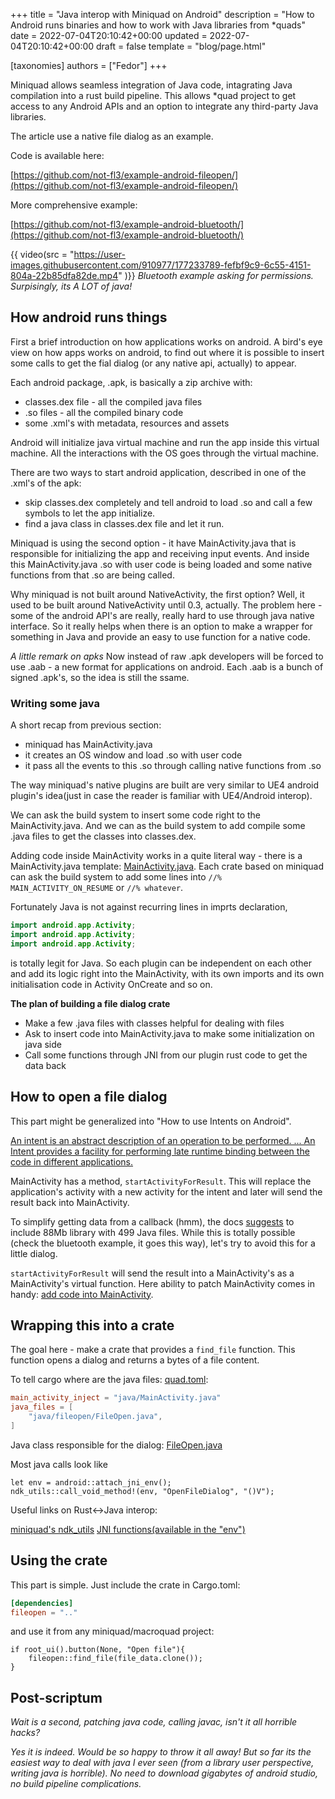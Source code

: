 +++
title = "Java interop with Miniquad on Android"
description = "How to Android runs binaries and how to work with Java libraries from *quads"
date = 2022-07-04T20:10:42+00:00
updated = 2022-07-04T20:10:42+00:00
draft = false
template = "blog/page.html"

[taxonomies]
authors = ["Fedor"]
+++

Miniquad allows seamless integration of Java code, intagrating Java compilation into a rust build pipeline. This allows *quad project to get access to any Android APIs and an option to integrate any third-party Java libraries.

The article use a native file dialog as an example.

Code is available here: 

[https://github.com/not-fl3/example-android-fileopen/](https://github.com/not-fl3/example-android-fileopen/)

More comprehensive example: 

[https://github.com/not-fl3/example-android-bluetooth/](https://github.com/not-fl3/example-android-bluetooth/)

{{ video(src = "https://user-images.githubusercontent.com/910977/177233789-fefbf9c9-6c55-4151-804a-22b85dfa82de.mp4" )}}
*Bluetooth example asking for permissions. Surpisingly, its A LOT of java!*

## How android runs things

First a brief introduction on how applications works on android. A bird's eye view on how apps works on android, to find out where it is possible to insert some calls to get the fial dialog (or any native api, actually) to appear. 

Each android package, .apk, is basically a zip archive with:
- classes.dex file - all the compiled java files
- .so files - all the compiled binary code
- some .xml's with metadata, resources and assets

Android will initialize java virtual machine and run the app inside this virtual machine. All the interactions with the OS goes through the virtual machine. 

There are two ways to start android application, described in one of the .xml's of the apk:
- skip classes.dex completely and tell android to load .so and call a few symbols to let the app initialize.
- find a java class in classes.dex file and let it run.

Miniquad is using the second option - it have MainActivity.java that is responsible for initializing the app and receiving input events. And inside this MainActivity.java .so with user code is being loaded and some native functions from that .so are being called.

Why miniquad is not built around NativeActivity, the first option? Well, it used to be built around NativeActivity until 0.3, actually.
The problem here - some of the android API's are really, really hard to use through java native interface. So it really helps when there is an option to make a wrapper for something in Java and provide an easy to use function for a native code.

*A little remark on apks* Now instead of raw .apk developers will be forced to use .aab - a new format for applications on android. Each .aab is a bunch of signed .apk's, so the idea is still the ssame.

### Writing some java

A short recap from previous section:
- miniquad has MainActivity.java
- it creates an OS window and load .so with user code
- it pass all the events to this .so through calling native functions from .so

The way miniquad's native plugins are built are very similar to UE4 android plugin's idea(just in case the reader is familiar with UE4/Android interop).

We can ask the build system to insert some code right to the MainActivity.java. And we can as the build system to add compile some .java files to get the classes into classes.dex.

Adding code inside MainActivity works in a quite literal way - there is a MainActivity.java template: [MainActivity.java](https://github.com/not-fl3/miniquad/blob/master/java/MainActivity.java). Each crate based on miniquad can ask the build system to add some lines into `//% MAIN_ACTIVITY_ON_RESUME` or `//% whatever`.

Fortunately Java is not against recurring lines in imprts declaration,
```java
import android.app.Activity;
import android.app.Activity;
import android.app.Activity;
```

is totally legit for Java. So each plugin can be independent on each other and add its logic right into the MainActivity, with its own imports and its own initialisation code in Activity OnCreate and so on.

**The plan of building a file dialog crate**

- Make a few .java files with classes helpful for dealing with files  
- Ask to insert code into MainActivity.java to make some initialization on java side
- Call some functions through JNI from our plugin rust code to get the data back

## How to open a file dialog

This part might be generalized into "How to use Intents on Android". 

[An intent is an abstract description of an operation to be performed. ... An Intent provides a facility for performing late runtime binding between the code in different applications.](https://developer.android.com/reference/android/content/Intent)

MainActivity has a method, `startActivityForResult`. This will replace the application's activity with a new activity for the intent and later will send the result back into MainActivity.

To simplify getting data from a callback (hmm), the docs [suggests](https://developer.android.com/training/basics/intents/result) to include 88Mb library with 499 Java files. While this is totally possible (check the bluetooth example, it goes this way), let's try to avoid this for a little dialog.

`startActivityForResult` will send the result into a MainActivity's as a MainActivity's virtual function. Here ability to patch MainActivity comes in handy: [add code into MainActivity](https://github.com/not-fl3/example-android-fileopen/blob/main/java/MainActivity.java).

## Wrapping this into a crate

The goal here - make a crate that provides a `find_file` function. This function opens a dialog and returns a bytes of a file content.

To tell cargo where are the java files: 
[quad.toml](https://github.com/not-fl3/example-android-fileopen/blob/main/quad.toml):

```toml
main_activity_inject = "java/MainActivity.java"
java_files = [
    "java/fileopen/FileOpen.java",
]
```

Java class responsible for the dialog: [FileOpen.java](https://github.com/not-fl3/example-android-fileopen/blob/main/java/fileopen/FileOpen.java#L16)

Most java calls look like 

```
let env = android::attach_jni_env();
ndk_utils::call_void_method!(env, "OpenFileDialog", "()V");
```

Useful links on Rust<->Java interop:

[miniquad's ndk_utils](https://github.com/not-fl3/miniquad/blob/master/src/native/android/ndk_utils.rs)
[JNI functions(available in the "env")](https://docs.oracle.com/javase/7/docs/technotes/guides/jni/spec/functions.html)

## Using the crate 

This part is simple. 
Just include the crate in Cargo.toml: 

```toml
[dependencies]
fileopen = ".."
```

and use it from any miniquad/macroquad project:

```
if root_ui().button(None, "Open file"){
    fileopen::find_file(file_data.clone());
}
```

## Post-scriptum

*Wait is a second, patching java code, calling javac, isn't it all horrible hacks?*

*Yes it is indeed. Would be so happy to throw it all away! But so far its the easiest way to deal with java I ever seen (from a library user perspective, writing java is horrible). No need to download gigabytes of android studio, no build pipeline complications.*

